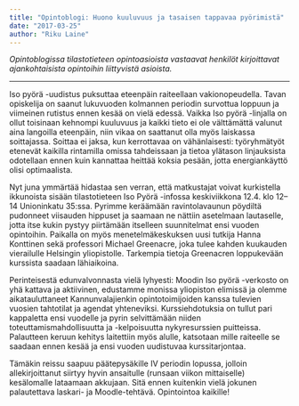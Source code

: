 ```yaml
---
title: "Opintoblogi: Huono kuuluvuus ja tasaisen tappavaa pyörimistä"
date: "2017-03-25"
author: "Riku Laine"
---
```


_Opintoblogissa tilastotieteen opintoasioista vastaavat henkilöt kirjoittavat ajankohtaisista opintoihin liittyvistä asioista._

* * *

Iso pyörä -uudistus puksuttaa eteenpäin raiteellaan vakionopeudella. Tavan opiskelija on saanut lukuvuoden kolmannen periodin survottua loppuun ja viimeinen rutistus ennen kesää on vielä edessä. Vaikka Iso pyörä -linjalla on ollut toisinaan kehnompi kuuluvuus ja kaikki tieto ei ole välttämättä valunut aina langoilla eteenpäin, niin vikaa on saattanut olla myös laiskassa soittajassa. Soittaa ei jaksa, kun kerrottavaa on vähänlaisesti: työryhmätyöt etenevät kaikilla rintamilla omissa tahdeissaan ja tietoa ylätason linjauksista odotellaan ennen kuin kannattaa heittää koksia pesään, jotta energiankäyttö olisi optimaalista.

Nyt juna ymmärtää hidastaa sen verran, että matkustajat voivat kurkistella ikkunoista sisään tilastotieteen Iso Pyörä -infossa keskiviikkona 12.4. klo 12–14 Unioninkatu 35:ssa. Pyrimme keräämään ravintolavaunun pöydiltä pudonneet viisauden hippuset ja saamaan ne nättiin asetelmaan lautaselle, jotta itse kukin pystyy piirtämään itselleen suunnitelmat ensi vuoden opintoihin. Paikalla on myös menetelmäkeskuksen uusi tutkija Hanna Konttinen sekä professori Michael Greenacre, joka tulee kahden kuukauden vierailulle Helsingin yliopistolle. Tarkempia tietoja Greenacren loppukevään kurssista saadaan lähiaikoina.

Perinteisestä edunvalvonnasta vielä lyhyesti: Moodin Iso pyörä -verkosto on yhä kattava ja aktiivinen, edustamme monissa yliopiston elimissä ja olemme aikatauluttaneet Kannunvalajienkin opintotoimijoiden kanssa tulevien vuosien tahtotilat ja agendat yhteneviksi. Kurssiehdotuksia on tullut pari kappaletta ensi vuodelle ja pyrin selvittämään niiden toteuttamismahdollisuutta ja -kelpoisuutta nykyresurssien puitteissa. Palautteen keruun kehitys laitettiin myös alulle, katsotaan mille raiteelle se saadaan ennen kesää ja ensi vuoden uudistuvaa kurssitarjontaa.

Tämäkin reissu saapuu päätepysäkille IV periodin lopussa, jolloin allekirjoittanut siirtyy hyvin ansaitulle (runsaan viikon mittaiselle) kesälomalle lataamaan akkujaan. Sitä ennen kuitenkin vielä jokunen palautettava laskari- ja Moodle-tehtävä. Opintointoa kaikille!
